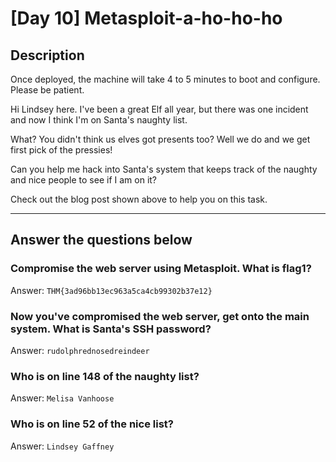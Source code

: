 # [Day 10] Metasploit-a-ho-ho-ho

## Description
Once deployed, the machine will take 4 to 5 minutes to boot and configure. Please be patient.

Hi Lindsey here. I've been a great Elf all year, but there was one incident and now I think I'm on Santa's naughty list.

What? You didn't think us elves got presents too? Well we do and we get first pick of the pressies!

Can you help me hack into Santa's system that keeps track of the naughty and nice people to see if I am on it?

Check out the blog post shown above to help you on this task.

----

## Answer the questions below

### Compromise the web server using Metasploit. What is flag1?
Answer: `THM{3ad96bb13ec963a5ca4cb99302b37e12}`

### Now you've compromised the web server, get onto the main system. What is Santa's SSH password?
Answer: `rudolphrednosedreindeer`

### Who is on line 148 of the naughty list?
Answer: `Melisa Vanhoose`

### Who is on line 52 of the nice list?
Answer: `Lindsey Gaffney`
